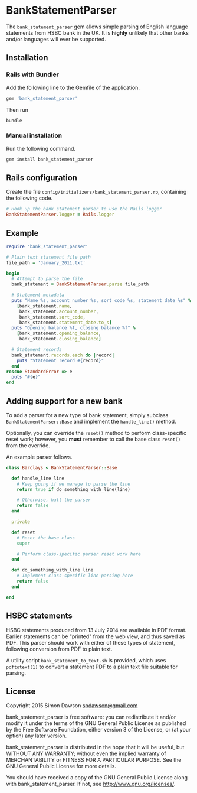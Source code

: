 # BankStatementParser

The `bank_statement_parser` gem allows simple parsing of English
language statements from HSBC bank in the UK. It is **highly** unlikely
that other banks and/or languages will ever be supported.

## Installation

### Rails with Bundler

Add the following line to the Gemfile of the application.
```ruby
gem 'bank_statement_parser'
```
Then run
```sh
bundle
```

### Manual installation

Run the following command.
```sh
gem install bank_statement_parser
```

## Rails configuration

Create the file `config/initializers/bank_statement_parser.rb`, containing
the following code.
```ruby
# Hook up the bank statement parser to use the Rails logger
BankStatementParser.logger = Rails.logger
```

## Example

```ruby
require 'bank_statement_parser'

# Plain text statement file path
file_path = 'January_2011.txt'

begin
  # Attempt to parse the file
  bank_statement = BankStatementParser.parse file_path

  # Statement metadata
  puts "Name %s, account number %s, sort code %s, statement date %s" %
    [bank_statement.name,
     bank_statement.account_number,
     bank_statement.sort_code,
     bank_statement.statement_date.to_s]
  puts "Opening balance %f, closing balance %f" %
    [bank_statement.opening_balance,
     bank_statement.closing_balance]

  # Statement records
  bank_statement.records.each do |record|
    puts "Statement record #{record}"
  end
rescue StandardError => e
  puts "#{e}"
end
```

## Adding support for a new bank

To add a parser for a new type of bank statement, simply subclass
`BankStatementParser::Base` and implement the `handle_line()` method.

Optionally, you can override the `reset()` method to perform class-specific
reset work; however, you **must** remember to call the base class `reset()`
from the override.

An example parser follows.
```rb
class Barclays < BankStatementParser::Base

  def handle_line line
    # Keep going if we manage to parse the line
    return true if do_something_with_line(line)

    # Otherwise, halt the parser
    return false
  end

  private

  def reset
    # Reset the base class
    super

    # Perform class-specific parser reset work here
  end

  def do_something_with_line line
    # Implement class-specific line parsing here
    return false
  end

end
```

## HSBC statements

HSBC statements produced from 13 July 2014 are available in PDF format. Earlier statements can be "printed" from the web view, and thus saved as PDF. This parser should work with either of these types of statement, following conversion from PDF to plain text.

A utility script `bank_statement_to_text.sh` is provided, which uses `pdftotext(1)` to convert a statement PDF to a plain text file suitable for parsing.

## License

Copyright 2015 Simon Dawson <spdawson@gmail.com>

bank_statement_parser is free software: you can redistribute it and/or modify
it under the terms of the GNU General Public License as published by
the Free Software Foundation, either version 3 of the License, or
(at your option) any later version.

bank_statement_parser is distributed in the hope that it will be useful,
but WITHOUT ANY WARRANTY; without even the implied warranty of
MERCHANTABILITY or FITNESS FOR A PARTICULAR PURPOSE. See the
GNU General Public License for more details.

You should have received a copy of the GNU General Public License
along with bank_statement_parser. If not, see <http://www.gnu.org/licenses/>.
